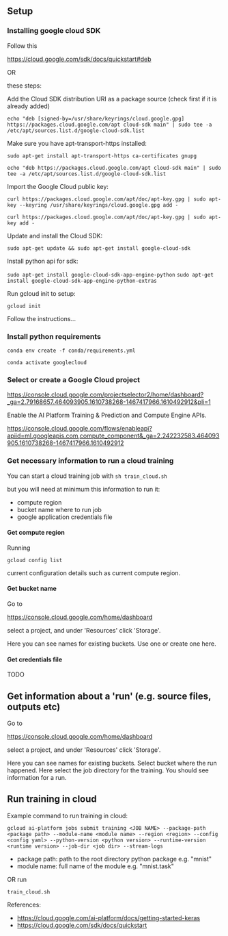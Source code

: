 ## Setup

### Installing google cloud SDK

Follow this

https://cloud.google.com/sdk/docs/quickstart#deb

OR

these steps:

Add the Cloud SDK distribution URI as a package source (check first if it is already added)

`
echo "deb [signed-by=/usr/share/keyrings/cloud.google.gpg] https://packages.cloud.google.com/apt cloud-sdk main" | sudo tee -a /etc/apt/sources.list.d/google-cloud-sdk.list
`

Make sure you have apt-transport-https installed:

`
sudo apt-get install apt-transport-https ca-certificates gnupg
`

`
echo "deb https://packages.cloud.google.com/apt cloud-sdk main" | sudo tee -a /etc/apt/sources.list.d/google-cloud-sdk.list
`

Import the Google Cloud public key:

`
curl https://packages.cloud.google.com/apt/doc/apt-key.gpg | sudo apt-key --keyring /usr/share/keyrings/cloud.google.gpg add -
`

`
curl https://packages.cloud.google.com/apt/doc/apt-key.gpg | sudo apt-key add -
`

Update and install the Cloud SDK:

`
sudo apt-get update && sudo apt-get install google-cloud-sdk
`

Install python api for sdk:

`
sudo apt-get install google-cloud-sdk-app-engine-python
`
`
sudo apt-get install google-cloud-sdk-app-engine-python-extras
`

Run gcloud init to setup:

`
gcloud init
`

Follow the instructions...

### Install python requirements

`
conda env create -f conda/requirements.yml
`

`conda activate googlecloud`

### Select or create a Google Cloud project

https://console.cloud.google.com/projectselector2/home/dashboard?_ga=2.79168657.464093905.1610738268-1467417966.1610492912&pli=1

Enable the AI Platform Training & Prediction and Compute Engine APIs.

https://console.cloud.google.com/flows/enableapi?apiid=ml.googleapis.com,compute_component&_ga=2.242232583.464093905.1610738268-1467417966.1610492912


### Get necessary information to run a cloud training

You can start a cloud training job with
`
sh train_cloud.sh
`

but you will need at minimum this information to run it:
* compute region
* bucket name where to run job
* google application credentials file

#### Get compute region

Running

`
gcloud config list
`

current configuration details such as current compute region.

#### Get bucket name

Go to

https://console.cloud.google.com/home/dashboard

select a project, and under 'Resources' click 'Storage'.

Here you can see names for existing buckets. Use one or create one here.

#### Get credentials file

TODO

## Get information about a 'run' (e.g. source files, outputs etc)

Go to

https://console.cloud.google.com/home/dashboard

select a project, and under 'Resources' click 'Storage'.

Here you can see names for existing buckets. Select bucket where the run happened.
Here select the job directory for the training.
You should see information for a run.

## Run training in cloud

Example command to run training in cloud:

`
gcloud ai-platform jobs submit training <JOB NAME>
  --package-path <package path>
  --module-name <module name>
  --region <region>
  --config <config yaml>
  --python-version <python version>
  --runtime-version <runtime version>
  --job-dir <job dir>
  --stream-logs
`

* package path: path to the root directory python package e.g. "mnist"
* module name: full name of the module e.g. "mnist.task"

OR run

`train_cloud.sh`


References:
* https://cloud.google.com/ai-platform/docs/getting-started-keras
* https://cloud.google.com/sdk/docs/quickstart


